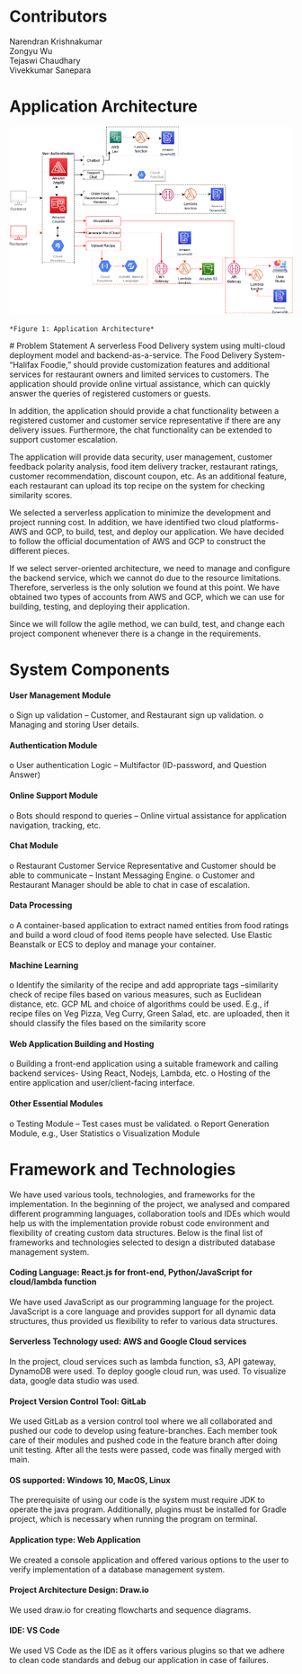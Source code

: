 # Contributors 
Narendran Krishnakumar <br />
Zongyu Wu <br />
Tejaswi Chaudhary <br />
Vivekkumar Sanepara 


# Application Architecture
![ServerlessRestaurantManagement_Architecture](https://github.com/narencsp/ServerlessRestaurantManagement/blob/master/ServerlessRestaurantManagement_Architecture.png)
<p align="center">

    *Figure 1: Application Architecture*

</p>
# Problem Statement
A serverless Food Delivery system using multi-cloud deployment model 
and backend-as-a-service. The Food Delivery System- “Halifax Foodie,” should provide 
customization features and additional services for restaurant owners and limited services to 
customers. The application should provide online virtual assistance, which can quickly answer 
the queries of registered customers or guests. 
 
In addition, the application should provide a chat functionality between a registered customer 
and customer service representative if there are any delivery issues. Furthermore, the chat 
functionality can be extended to support customer escalation. 
 
The application will provide data security, user management, customer feedback polarity 
analysis, food item delivery tracker, restaurant ratings, customer recommendation, discount 
coupon, etc. As an additional feature, each restaurant can upload its top recipe on the system 
for checking similarity scores. 
 
We selected a serverless application to minimize the development and project 
running cost. In addition, we have identified two cloud platforms-AWS and GCP, to build, test, 
and deploy our application. We have decided to follow the official documentation of AWS and 
GCP to construct the different pieces. 
 
If we select server-oriented architecture, we need to manage and configure the backend 
service, which we cannot do due to the resource limitations. Therefore, serverless is the only 
solution we found at this point. We have obtained two types of accounts from AWS and GCP, 
which we can use for building, testing, and deploying their application. 
 
Since we will follow the agile method, we can build, test, and change each project component 
whenever there is a change in the requirements.

# System Components
#### User Management Module 
o Sign up validation – Customer, and Restaurant sign up validation. 
o Managing and storing User details. 
#### Authentication Module 
o User authentication Logic – Multifactor (ID-password, and Question Answer) 
#### Online Support Module 
o Bots should respond to queries – Online virtual assistance for application 
navigation, tracking, etc. 
#### Chat Module 
o Restaurant Customer Service Representative and Customer should be able to 
communicate – Instant Messaging Engine. 
o Customer and Restaurant Manager should be able to chat in case of escalation. 
#### Data Processing 
o A container-based application to extract named entities from food ratings and 
build a word cloud of food items people have selected. Use Elastic Beanstalk or 
ECS to deploy and manage your container. 
#### Machine Learning 
o Identify the similarity of the recipe and add appropriate tags –similarity check 
of recipe files based on various measures, such as Euclidean distance, etc. GCP 
ML and choice of algorithms could be used. E.g., if recipe files on Veg Pizza, Veg 
Curry, Green Salad, etc. are uploaded, then it should classify the files based on 
the similarity score 
#### Web Application Building and Hosting 
o Building a front-end application using a suitable framework and calling backend 
services- Using React, Nodejs, Lambda, etc. 
o Hosting of the entire application and user/client-facing interface. 
#### Other Essential Modules 
o Testing Module – Test cases must be validated. 
o Report Generation Module, e.g., User Statistics 
o Visualization Module

# Framework and Technologies 
We have used various tools, technologies, and frameworks for the implementation. In the 
beginning of the project, we analysed and compared different programming languages, 
collaboration tools and IDEs which would help us with the implementation provide robust code 
environment and flexibility of creating custom data structures. Below is the final list of 
frameworks and technologies selected to design a distributed database management system. 
#### Coding Language: React.js for front-end, Python/JavaScript for cloud/lambda function 
We have used JavaScript as our programming language for the project. JavaScript is a 
core language and provides support for all dynamic data structures, thus provided us 
flexibility to refer to various data structures.  
#### Serverless Technology used: AWS and Google Cloud services 
In the project, cloud services such as lambda function, s3, API gateway, DynamoDB were 
used. To deploy google cloud run, was used. To visualize data, google data studio was 
used. 
#### Project Version Control Tool: GitLab 
We used GitLab as a version control tool where we all collaborated and pushed our code 
to develop using feature-branches. Each member took care of their modules and pushed 
code in the feature branch after doing unit testing. After all the tests were passed, code 
was finally merged with main. 
#### OS supported: Windows 10, MacOS, Linux 
The prerequisite of using our code is the system must require JDK to operate the java 
program. Additionally, plugins must be installed for Gradle project, which is necessary 
when running the program on terminal. 
#### Application type: Web Application 
We created a console application and offered various options to the user to verify 
implementation of a database management system. 
#### Project Architecture Design: Draw.io 
We used draw.io for creating flowcharts and sequence diagrams.  
#### IDE: VS Code 
We used VS Code as the IDE as it offers various plugins so that we adhere to clean code 
standards and debug our application in case of failures.
